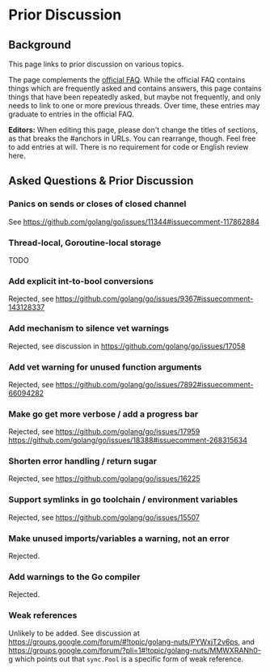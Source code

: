 # Prior Discussion

## Background

This page links to prior discussion on various topics.

The page complements the [official FAQ](https://golang.org/doc/faq). While the official FAQ contains things which are frequently asked and contains answers, this page contains things that have been repeatedly asked, but maybe not frequently, and only needs to link to one or more previous threads.  Over time, these entries may graduate to entries in the official FAQ.

**Editors:** When editing this page, please don't change the titles of sections, as that breaks the #anchors in URLs. You can rearrange, though. Feel free to add entries at will. There is no requirement for code or English review here.

## Asked Questions & Prior Discussion

### Panics on sends or closes of closed channel

See https://github.com/golang/go/issues/11344#issuecomment-117862884

### Thread-local, Goroutine-local storage

TODO

### Add explicit int-to-bool conversions

Rejected, see 
https://github.com/golang/go/issues/9367#issuecomment-143128337

### Add mechanism to silence vet warnings

Rejected, see discussion in https://github.com/golang/go/issues/17058

### Add vet warning for unused function arguments

Rejected, see https://github.com/golang/go/issues/7892#issuecomment-66094282

### Make go get more verbose / add a progress bar

Rejected, see
https://github.com/golang/go/issues/17959
https://github.com/golang/go/issues/18388#issuecomment-268315634

### Shorten error handling / return sugar

Rejected, see
https://github.com/golang/go/issues/16225

### Support symlinks in go toolchain / environment variables

Rejected, see
https://github.com/golang/go/issues/15507

### Make unused imports/variables a warning, not an error

Rejected.

### Add warnings to the Go compiler

Rejected.

### Weak references

Unlikely to be added. See discussion at https://groups.google.com/forum/#!topic/golang-nuts/PYWxjT2v6ps, and https://groups.google.com/forum/?pli=1#!topic/golang-nuts/MMWXRANh0-g which points out that `sync.Pool` is a specific form of weak reference.